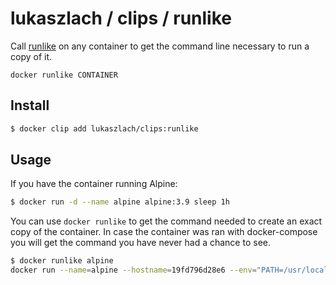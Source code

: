 # lukaszlach / clips / runlike

Call [runlike](https://github.com/lavie/runlike) on any container to get the command line necessary to run a copy of it.

```
docker runlike CONTAINER
```

## Install

```bash
$ docker clip add lukaszlach/clips:runlike
```

## Usage

If you have the container running Alpine:

```bash
$ docker run -d --name alpine alpine:3.9 sleep 1h
```

You can use `docker runlike` to get the command needed to create an exact copy of the container. In case the container was ran with docker-compose you will get the command you have never had a chance to see.

```bash
$ docker runlike alpine
docker run --name=alpine --hostname=19fd796d28e6 --env="PATH=/usr/local/sbin:/usr/local/bin:/usr/sbin:/usr/bin:/sbin:/bin" --restart=no --detach=true alpine:3.9 sleep 1h
```